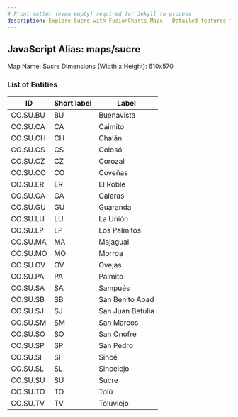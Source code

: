 ```yaml
---
# Front matter (even empty) required for Jekyll to process
description: Explore Sucre with FusionCharts Maps – Detailed features for seamless integration. Try now & enhance your data visualization today! 
---
```


## JavaScript Alias: maps/sucre

Map Name: Sucre
Dimensions (Width x Height): 610x570





### List of Entities

ID | Short label | Label
---|---|---|
CO.SU.BU|BU|Buenavista
CO.SU.CA|CA|Caimito
CO.SU.CH|CH|Chalán
CO.SU.CS|CS|Colosó
CO.SU.CZ|CZ|Corozal
CO.SU.CO|CO|Coveñas
CO.SU.ER|ER|El Roble
CO.SU.GA|GA|Galeras
CO.SU.GU|GU|Guaranda
CO.SU.LU|LU|La Unión
CO.SU.LP|LP|Los Palmitos
CO.SU.MA|MA|Majagual
CO.SU.MO|MO|Morroa
CO.SU.OV|OV|Ovejas
CO.SU.PA|PA|Palmito
CO.SU.SA|SA|Sampués
CO.SU.SB|SB|San Benito Abad
CO.SU.SJ|SJ|San Juan Betulia
CO.SU.SM|SM|San Marcos
CO.SU.SO|SO|San Onofre
CO.SU.SP|SP|San Pedro
CO.SU.SI|SI|Sincé
CO.SU.SL|SL|Sincelejo
CO.SU.SU|SU|Sucre
CO.SU.TO|TO|Tolú
CO.SU.TV|TV|Toluviejo